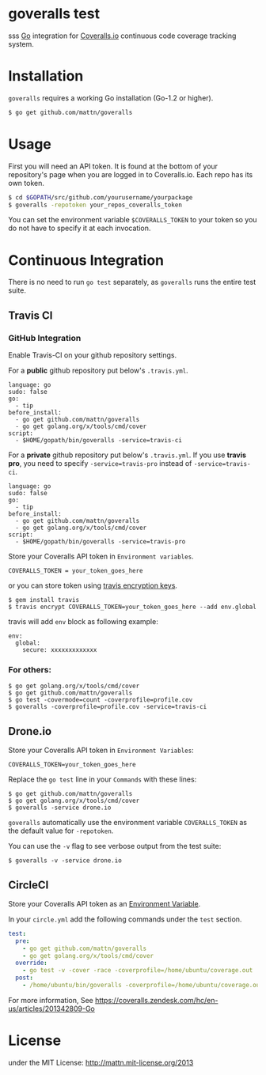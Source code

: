 goveralls test
=========
sss
[Go](http://golang.org) integration for [Coveralls.io](http://coveralls.io)
continuous code coverage tracking system.

# Installation

`goveralls` requires a working Go installation (Go-1.2 or higher).

```bash
$ go get github.com/mattn/goveralls
```


# Usage

First you will need an API token.  It is found at the bottom of your
repository's page when you are logged in to Coveralls.io.  Each repo has its
own token.

```bash
$ cd $GOPATH/src/github.com/yourusername/yourpackage
$ goveralls -repotoken your_repos_coveralls_token
```

You can set the environment variable `$COVERALLS_TOKEN` to your token so you do
not have to specify it at each invocation.

# Continuous Integration

There is no need to run `go test` separately, as `goveralls` runs the entire
test suite.

## Travis CI

### GitHub Integration

Enable Travis-CI on your github repository settings.

For a **public** github repository put below's `.travis.yml`.

```
language: go
sudo: false
go:
  - tip
before_install:
  - go get github.com/mattn/goveralls
  - go get golang.org/x/tools/cmd/cover
script:
  - $HOME/gopath/bin/goveralls -service=travis-ci
```

For a **private** github repository put below's `.travis.yml`. If you use **travis pro**, you need to specify `-service=travis-pro` instead of `-service=travis-ci`.

```
language: go
sudo: false
go:
  - tip
before_install:
  - go get github.com/mattn/goveralls
  - go get golang.org/x/tools/cmd/cover
script:
  - $HOME/gopath/bin/goveralls -service=travis-pro
```

Store your Coveralls API token in `Environment variables`.

```
COVERALLS_TOKEN = your_token_goes_here
```

or you can store token using [travis encryption keys](https://docs.travis-ci.com/user/encryption-keys/).

```
$ gem install travis
$ travis encrypt COVERALLS_TOKEN=your_token_goes_here --add env.global
```

travis will add `env` block as following example:

```
env:
  global:
    secure: xxxxxxxxxxxxx
```

### For others:

```
$ go get golang.org/x/tools/cmd/cover
$ go get github.com/mattn/goveralls
$ go test -covermode=count -coverprofile=profile.cov
$ goveralls -coverprofile=profile.cov -service=travis-ci
```

## Drone.io

Store your Coveralls API token in `Environment Variables`:

```
COVERALLS_TOKEN=your_token_goes_here
```

Replace the `go test` line in your `Commands` with these lines:

```
$ go get github.com/mattn/goveralls
$ go get golang.org/x/tools/cmd/cover
$ goveralls -service drone.io
```

`goveralls` automatically use the environment variable `COVERALLS_TOKEN` as the
default value for `-repotoken`.

You can use the `-v` flag to see verbose output from the test suite:

```
$ goveralls -v -service drone.io
```

## CircleCI

Store your Coveralls API token as an [Environment Variable](https://circleci.com/docs/environment-variables).

In your `circle.yml` add the following commands under the `test` section.

```yml
test:
  pre:
    - go get github.com/mattn/goveralls
	- go get golang.org/x/tools/cmd/cover
  override:
    - go test -v -cover -race -coverprofile=/home/ubuntu/coverage.out
  post:
    - /home/ubuntu/bin/goveralls -coverprofile=/home/ubuntu/coverage.out -service=circle-ci -repotoken=$COVERALLS_TOKEN
```

For more information, See https://coveralls.zendesk.com/hc/en-us/articles/201342809-Go

# License

under the MIT License: http://mattn.mit-license.org/2013
